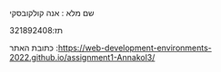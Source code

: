 שם מלא : אנה קולקובסקי

תז:321892408

כתובת האתר :https://web-development-environments-2022.github.io/assignment1-Annakol3/